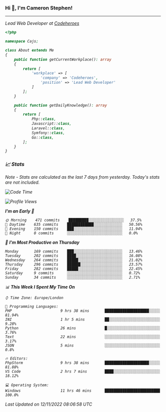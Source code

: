 ### Hi 👋, I'm Cameron Stephen!
<hr>
<p><em>Lead Web Developer at <a href="https://codeheroes.co.uk">Codeheroes</a></p>


```php
<?php

namespace Cajs;

class About extends Me
{
    public function getCurrentWorkplace(): array
    {
        return [
            'workplace' => [
                'company' => 'Codeheroes',
                'position' => 'Lead Web Developer'
            ]
        ];
    }

    public function getDailyKnowledge(): array
    {
        return [
            Php::class,
            Javascript::class,
            Laravel::class,
            Symfony::class,
            Go::class,
        ];
    }
}
```

### 📈 Stats
<p><em>Note - Stats are calculated as the last 7 days from yesterday. Today's stats are not included.</em></p>


<!--START_SECTION:waka-->
![Code Time](http://img.shields.io/badge/Code%20Time-3%2C208%20hrs%2020%20mins-blue)

![Profile Views](http://img.shields.io/badge/Profile%20Views-0-blue)

**I'm an Early 🐤** 

```text
🌞 Morning    471 commits    █████████░░░░░░░░░░░░░░░░   37.5% 
🌆 Daytime    635 commits    ████████████░░░░░░░░░░░░░   50.56% 
🌃 Evening    150 commits    ███░░░░░░░░░░░░░░░░░░░░░░   11.94% 
🌙 Night      0 commits      ░░░░░░░░░░░░░░░░░░░░░░░░░   0.0%

```
📅 **I'm Most Productive on Thursday** 

```text
Monday       169 commits    ███░░░░░░░░░░░░░░░░░░░░░░   13.46% 
Tuesday      202 commits    ████░░░░░░░░░░░░░░░░░░░░░   16.08% 
Wednesday    264 commits    █████░░░░░░░░░░░░░░░░░░░░   21.02% 
Thursday     296 commits    ██████░░░░░░░░░░░░░░░░░░░   23.57% 
Friday       282 commits    █████░░░░░░░░░░░░░░░░░░░░   22.45% 
Saturday     9 commits      ░░░░░░░░░░░░░░░░░░░░░░░░░   0.72% 
Sunday       34 commits     ░░░░░░░░░░░░░░░░░░░░░░░░░   2.71%

```


📊 **This Week I Spent My Time On** 

```text
⌚︎ Time Zone: Europe/London

💬 Programming Languages: 
PHP                      9 hrs 38 mins       ████████████████████░░░░░   81.94% 
INI                      1 hr 5 mins         ██░░░░░░░░░░░░░░░░░░░░░░░   9.28% 
Python                   26 mins             █░░░░░░░░░░░░░░░░░░░░░░░░   3.76% 
Text                     22 mins             ░░░░░░░░░░░░░░░░░░░░░░░░░   3.17% 
JSON                     5 mins              ░░░░░░░░░░░░░░░░░░░░░░░░░   0.8%

🔥 Editors: 
PhpStorm                 9 hrs 38 mins       ████████████████████░░░░░   81.88% 
VS Code                  2 hrs 7 mins        ████░░░░░░░░░░░░░░░░░░░░░   18.12%

💻 Operating System: 
Windows                  11 hrs 46 mins      █████████████████████████   100.0%

```


 Last Updated on 12/11/2022 08:06:58 UTC
<!--END_SECTION:waka-->
